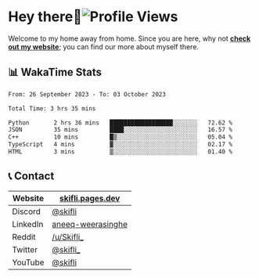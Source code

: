 # Hey there:wave:![Profile Views](https://komarev.com/ghpvc/?username=skifli)

Welcome to my home away from home. Since you are here, why not [**check out my website**](https://skifli.pages.dev); you can find our more about myself there.

## 📊 WakaTime Stats

<!--START_SECTION:waka-->

```txt
From: 26 September 2023 - To: 03 October 2023

Total Time: 3 hrs 35 mins

Python       2 hrs 36 mins   ██████████████████░░░░░░░   72.62 %
JSON         35 mins         ████░░░░░░░░░░░░░░░░░░░░░   16.57 %
C++          10 mins         █▒░░░░░░░░░░░░░░░░░░░░░░░   05.04 %
TypeScript   4 mins          ▓░░░░░░░░░░░░░░░░░░░░░░░░   02.17 %
HTML         3 mins          ▒░░░░░░░░░░░░░░░░░░░░░░░░   01.40 %
```

<!--END_SECTION:waka-->

## 📞 Contact

| Website  | [skifli.pages.dev](https://skifli.pages.dev)                       |
|----------|--------------------------------------------------------------------|
| Discord  | [@skifli](https://discord.com/users/1072069875993956372)           |
| LinkedIn | [aneeq-weerasinghe](https://www.linkedin.com/in/aneeq-weerasinghe) |
| Reddit   | [/u/Skifli_](https://www.reddit.com/user/skifli_)                  |
| Twitter  | [@skifli_](https://twitter.com/@skifli_)                           |
| YouTube  | [@skifli](https://www.youtube.com/channel/@skifli)                 |
